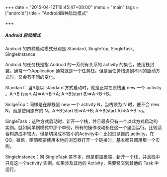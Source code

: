 +++
date = "2015-04-12T19:45:47+08:00"
menu = "main"
tags = ["android"]
title = "Android四种启动模式"

+++

##### Android 启动模式

Android 的四种启动模式分别是 Standard, SingleTop, SingleTask, SingleInstance
 
Android 的任务栈是指 Android 的一系列有关系的 activity 的集合，使用栈封装。通常一个Application 通常就是一个任务栈，但是当任务栈遇到不同的启动方式时，又会有不同的变化。
 
Standard：当A是以 standard 方式启动时，就是正常在原栈里 new 一个 activity 。A->B (start A)=>A->B->A; A->B(start B)=>A->B->B。

SinlgeTop：同样是在原栈里 new 一个 activity N，当栈顶为 N 时，便不会 new N，而是使用原有的 N。A->B(start B)=>A->B; A->B(start A)=>A->B->a。

SingleTask：这种方式启动时，新开一个栈，并且最多只有一个以此方式启动的实例。就如同单例模式中那个单例，所有的操作改动都在这一个里面运行。比较适合构造成本较大，但是切换成本较小的Activity中：比如浏览器的 activity，在QQ，微信，陌陌都要使用本地的浏览器打开一个链接时，基本都只调用那一个实例。

SingleInstance：同 SingleTask 差不多，但是更加极端，新开一个栈，并且栈中只有这一个activity 实例。如果涉及其他的 Activity，需要移交到其他的 Task 中运行。

